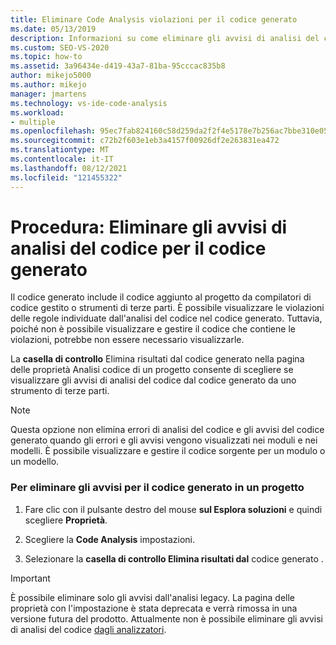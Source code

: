 ```yaml
---
title: Eliminare Code Analysis violazioni per il codice generato
ms.date: 05/13/2019
description: Informazioni su come eliminare gli avvisi di analisi del codice per il codice generato. Informazioni su come impedire Visual Studio di visualizzare avvisi di analisi legacy sul codice generato.
ms.custom: SEO-VS-2020
ms.topic: how-to
ms.assetid: 3a96434e-d419-43a7-81ba-95cccac835b8
author: mikejo5000
ms.author: mikejo
manager: jmartens
ms.technology: vs-ide-code-analysis
ms.workload:
- multiple
ms.openlocfilehash: 95ec7fab824160c58d259da2f2f4e5178e7b256ac7bbe310e0544bf3a835b739
ms.sourcegitcommit: c72b2f603e1eb3a4157f00926df2e263831ea472
ms.translationtype: MT
ms.contentlocale: it-IT
ms.lasthandoff: 08/12/2021
ms.locfileid: "121455322"
---
```

# <a name="how-to-suppress-code-analysis-warnings-for-generated-code"></a>Procedura: Eliminare gli avvisi di analisi del codice per il codice generato

Il codice generato include il codice aggiunto al progetto da compilatori di codice gestito o strumenti di terze parti. È possibile visualizzare le violazioni delle regole individuate dall'analisi del codice nel codice generato. Tuttavia, poiché non è possibile visualizzare e gestire il codice che contiene le violazioni, potrebbe non essere necessario visualizzarle.

La **casella di controllo** Elimina risultati dal codice generato nella pagina delle proprietà Analisi codice di un progetto consente di scegliere se visualizzare gli avvisi di analisi del codice dal codice generato da uno strumento di terze parti.

> [!NOTE]
> Questa opzione non elimina errori di analisi del codice e gli avvisi del codice generato quando gli errori e gli avvisi vengono visualizzati nei moduli e nei modelli. È possibile visualizzare e gestire il codice sorgente per un modulo o un modello.

### <a name="to-suppress-warnings-for-generated-code-in-a-project"></a>Per eliminare gli avvisi per il codice generato in un progetto

1. Fare clic con il pulsante destro del mouse **sul Esplora soluzioni** e quindi scegliere **Proprietà**.

2. Scegliere la **Code Analysis** impostazioni.

3. Selezionare la **casella di controllo Elimina risultati dal** codice generato .

> [!IMPORTANT]
> È possibile eliminare solo gli avvisi dall'analisi legacy. La pagina delle proprietà con l'impostazione è stata deprecata e verrà rimossa in una versione futura del prodotto. Attualmente non è possibile eliminare gli avvisi di analisi del codice [dagli analizzatori](roslyn-analyzers-overview.md).
